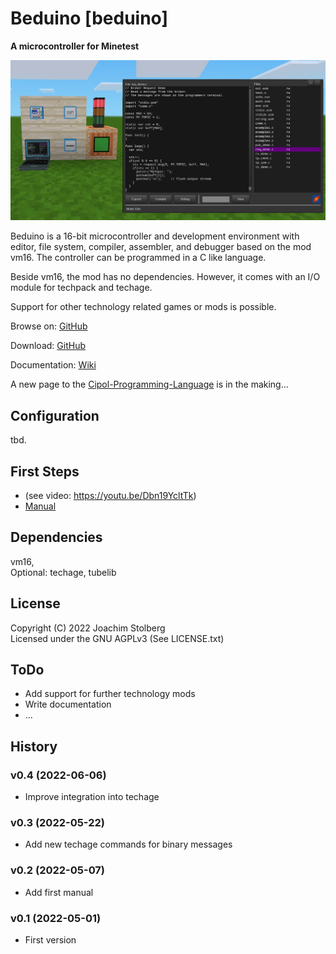 # Beduino [beduino]

**A microcontroller for Minetest**

![screenshot](https://github.com/joe7575/beduino/blob/main/screenshot.png)

Beduino is a 16-bit microcontroller and development environment with
editor, file system, compiler, assembler, and debugger based on the mod vm16. The controller can be programmed in a C like language.

Beside vm16, the mod has no dependencies. However, it comes with an I/O module for techpack and techage.

Support for other technology related games or mods is possible.

Browse on: [GitHub](https://github.com/joe7575/beduino)

Download: [GitHub](https://github.com/joe7575/beduino/archive/master.zip)

Documentation: [Wiki](https://github.com/joe7575/beduino/wiki)

A new page to the [Cipol-Programming-Language](https://github.com/joe7575/vm16/wiki/Cipol-Language-Reference) is in the making...


## Configuration

tbd.


## First Steps

- (see video:  https://youtu.be/Dbn19YcltTk)
- [Manual](https://github.com/joe7575/beduino/blob/main/manual/manual_EN.md)

## Dependencies

vm16,  
Optional: techage, tubelib


## License

Copyright (C) 2022 Joachim Stolberg  
Licensed under the GNU AGPLv3 (See LICENSE.txt)


## ToDo

- Add support for further technology mods
- Write documentation
- ...


## History

### v0.4 (2022-06-06)

- Improve integration into techage

### v0.3 (2022-05-22)

- Add new techage commands for binary messages

### v0.2 (2022-05-07)

- Add first manual

### v0.1 (2022-05-01)

- First version


